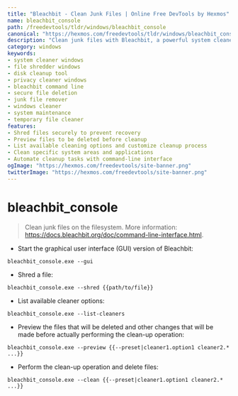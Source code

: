 ```yaml
---
title: "Bleachbit - Clean Junk Files | Online Free DevTools by Hexmos"
name: bleachbit_console
path: /freedevtools/tldr/windows/bleachbit_console
canonical: "https://hexmos.com/freedevtools/tldr/windows/bleachbit_console/"
description: "Clean junk files with Bleachbit, a powerful system cleaner. Securely shred files and preview cleanup operations for privacy. Free online tool, no registration required."
category: windows
keywords:
- system cleaner windows
- file shredder windows
- disk cleanup tool
- privacy cleaner windows
- bleachbit command line
- secure file deletion
- junk file remover
- windows cleaner
- system maintenance
- temporary file cleaner
features:
- Shred files securely to prevent recovery
- Preview files to be deleted before cleanup
- List available cleaning options and customize cleanup process
- Clean specific system areas and applications
- Automate cleanup tasks with command-line interface
ogImage: "https://hexmos.com/freedevtools/site-banner.png"
twitterImage: "https://hexmos.com/freedevtools/site-banner.png"
---
```


# bleachbit_console

> Clean junk files on the filesystem.
> More information: <https://docs.bleachbit.org/doc/command-line-interface.html>.

- Start the graphical user interface (GUI) version of Bleachbit:

`bleachbit_console.exe --gui`

- Shred a file:

`bleachbit_console.exe --shred {{path/to/file}}`

- List available cleaner options:

`bleachbit_console.exe --list-cleaners`

- Preview the files that will be deleted and other changes that will be made before actually performing the clean-up operation:

`bleachbit_console.exe --preview {{--preset|cleaner1.option1 cleaner2.* ...}}`

- Perform the clean-up operation and delete files:

`bleachbit_console.exe --clean {{--preset|cleaner1.option1 cleaner2.* ...}}`
